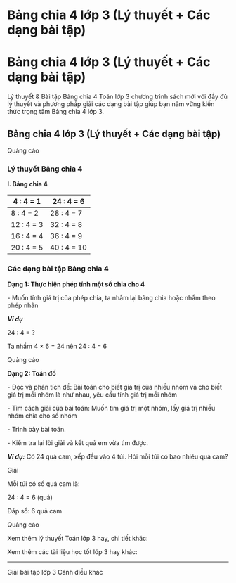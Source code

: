 # Bảng chia 4 lớp 3 (Lý thuyết + Các dạng bài tập)

# Bảng chia 4 lớp 3 (Lý thuyết + Các dạng bài tập)

Lý thuyết & Bài tập Bảng chia 4 Toán lớp 3 chương trình sách mới với đầy đủ lý thuyết và phương pháp giải các dạng bài tập giúp bạn nắm vững kiến thức trọng tâm Bảng chia 4 lớp 3.

## Bảng chia 4 lớp 3 (Lý thuyết + Các dạng bài tập)

Quảng cáo

### Lý thuyết Bảng chia 4

**I. Bảng chia 4**

4 : 4 = 1 |  24 : 4 = 6  
---|---  
8 : 4 = 2 |  28 : 4 = 7  
12 : 4 = 3 |  32 : 4 = 8  
16 : 4 = 4 |  36 : 4 = 9  
20 : 4 = 5 |  40 : 4 = 10  
  
### Các dạng bài tập Bảng chia 4

**Dạng 1: Thực hiện phép tính một số chia cho 4**

\- Muốn tính giá trị của phép chia, ta nhẩm lại bảng chia hoặc nhẩm theo phép nhân

**_Ví dụ_**

24 : 4 = ?

Ta nhẩm 4 × 6 = 24 nên 24 : 4 = 6

Quảng cáo

**Dạng 2: Toán đố**

\- Đọc và phân tích đề: Bài toán cho biết giá trị của nhiều nhóm và cho biết giá trị mỗi nhóm là như nhau, yêu cầu tính giá trị mỗi nhóm

\- Tìm cách giải của bài toán: Muốn tìm giá trị một nhóm, lấy giá trị nhiều nhóm chia cho số nhóm

\- Trình bày bài toán.

\- Kiểm tra lại lời giải và kết quả em vừa tìm được.

**_Ví dụ:_** Có 24 quả cam, xếp đều vào 4 túi. Hỏi mỗi túi có bao nhiêu quả cam?

Giải

Mỗi túi có số quả cam là:

24 : 4 = 6 (quả)

Đáp số: 6 quả cam

Quảng cáo

Xem thêm lý thuyết Toán lớp 3 hay, chi tiết khác:

Xem thêm các tài liệu học tốt lớp 3 hay khác:

* * *

Giải bài tập lớp 3 Cánh diều khác
